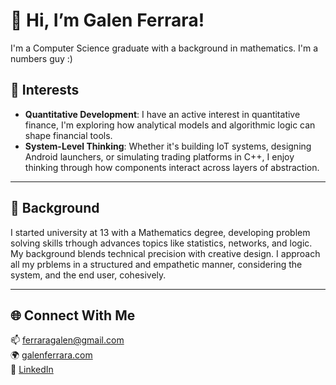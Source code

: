 # 👋 Hi, I’m Galen Ferrara!

I'm a Computer Science graduate with a background in mathematics. I'm a numbers guy :)

## 🎯 Interests
- **Quantitative Development**: I have an active interest in quantitative finance, I'm exploring how analytical models and algorithmic logic can shape financial tools.
- **System-Level Thinking**: Whether it's building IoT systems, designing Android launchers, or simulating trading platforms in C++, I enjoy thinking through how components interact across layers of abstraction.

--- 

## 🧠 Background

I started university at 13 with a Mathematics degree, developing problem solving skills trhough advances topics like statistics, networks, and logic. My background blends technical precision with creative design. I approach all my prblems in a structured and empathetic manner, considering the system, and the end user, cohesively.

---

## 🌐 Connect With Me
📫 [ferraragalen@gmail.com](mailto:ferraragalen@gmail.com)  
🌍 [galenferrara.com](https://galenferrara.com)  
💼 [LinkedIn](https://linkedin.com/in/galen-ferrara)


